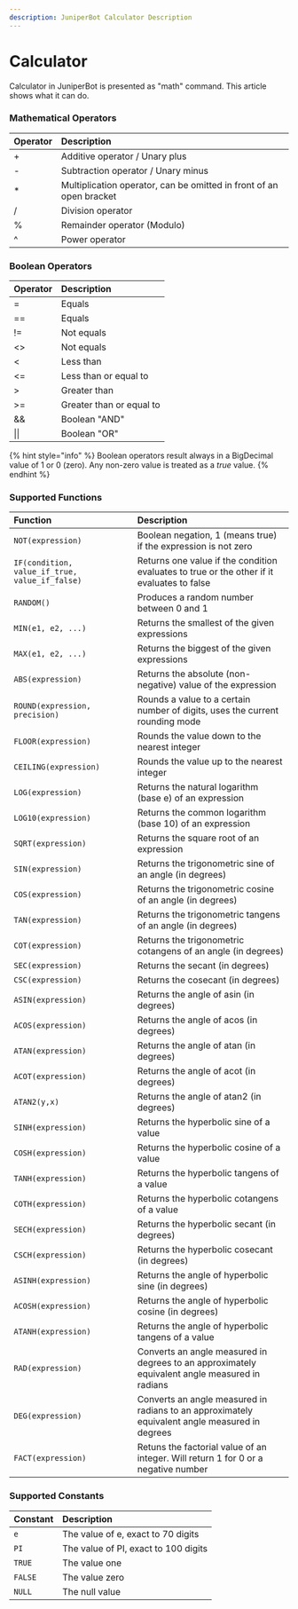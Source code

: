 ```yaml
---
description: JuniperBot Calculator Description
---
```


# Calculator

Calculator in JuniperBot is presented as "math" command. This article shows what it can do.

### Mathematical Operators

| Operator | Description |
| :--- | :--- |
| + | Additive operator / Unary plus |
| - | Subtraction operator / Unary minus |
| \* | Multiplication operator, can be omitted in front of an open bracket |
| / | Division operator |
| % | Remainder operator \(Modulo\) |
| ^ | Power operator |

### Boolean Operators

| Operator | Description |
| :--- | :--- |
| = | Equals |
| == | Equals |
| != | Not equals |
| &lt;&gt; | Not equals |
| &lt; | Less than |
| &lt;= | Less than or equal to |
| &gt; | Greater than |
| &gt;= | Greater than or equal to |
| && | Boolean "AND" |
| \|\| | Boolean "OR" |

{% hint style="info" %}
Boolean operators result always in a BigDecimal value of 1 or 0 \(zero\). Any non-zero value is treated as a _true_ value.
{% endhint %}

### Supported Functions

| Function | Description |
| :--- | :--- |
| `NOT(expression)` | Boolean negation, 1 \(means true\) if the expression is not zero |
| `IF(condition, value_if_true, value_if_false)` | Returns one value if the condition evaluates to true or the other if it evaluates to false |
| `RANDOM()` | Produces a random number between 0 and 1 |
| `MIN(e1, e2, ...)` | Returns the smallest of the given expressions |
| `MAX(e1, e2, ...)` | Returns the biggest of the given expressions |
| `ABS(expression)` | Returns the absolute \(non-negative\) value of the expression |
| `ROUND(expression, precision)` | Rounds a value to a certain number of digits, uses the current rounding mode |
| `FLOOR(expression)` | Rounds the value down to the nearest integer |
| `CEILING(expression)` | Rounds the value up to the nearest integer |
| `LOG(expression)` | Returns the natural logarithm \(base e\) of an expression |
| `LOG10(expression)` | Returns the common logarithm \(base 10\) of an expression |
| `SQRT(expression)` | Returns the square root of an expression |
| `SIN(expression)` | Returns the trigonometric sine of an angle \(in degrees\) |
| `COS(expression)` | Returns the trigonometric cosine of an angle \(in degrees\) |
| `TAN(expression)` | Returns the trigonometric tangens of an angle \(in degrees\) |
| `COT(expression)` | Returns the trigonometric cotangens of an angle \(in degrees\) |
| `SEC(expression)` | Returns the secant \(in degrees\) |
| `CSC(expression)` | Returns the cosecant \(in degrees\) |
| `ASIN(expression)` | Returns the angle of asin \(in degrees\) |
| `ACOS(expression)` | Returns the angle of acos \(in degrees\) |
| `ATAN(expression)` | Returns the angle of atan \(in degrees\) |
| `ACOT(expression)` | Returns the angle of acot \(in degrees\) |
| `ATAN2(y,x)` | Returns the angle of atan2 \(in degrees\) |
| `SINH(expression)` | Returns the hyperbolic sine of a value |
| `COSH(expression)` | Returns the hyperbolic cosine of a value |
| `TANH(expression)` | Returns the hyperbolic tangens of a value |
| `COTH(expression)` | Returns the hyperbolic cotangens of a value |
| `SECH(expression)` | Returns the hyperbolic secant \(in degrees\) |
| `CSCH(expression)` | Returns the hyperbolic cosecant \(in degrees\) |
| `ASINH(expression)` | Returns the angle of hyperbolic sine \(in degrees\) |
| `ACOSH(expression)` | Returns the angle of hyperbolic cosine \(in degrees\) |
| `ATANH(expression)` | Returns the angle of hyperbolic tangens of a value |
| `RAD(expression)` | Converts an angle measured in degrees to an approximately equivalent angle measured in radians |
| `DEG(expression)` | Converts an angle measured in radians to an approximately equivalent angle measured in degrees |
| `FACT(expression)` | Retuns the factorial value of an integer. Will return 1 for 0 or a negative number |

### Supported Constants

| Constant | Description |
| :--- | :--- |
| `e` | The value of e, exact to 70 digits |
| `PI` | The value of PI, exact to 100 digits |
| `TRUE` | The value one |
| `FALSE` | The value zero |
| `NULL` | The null value |

